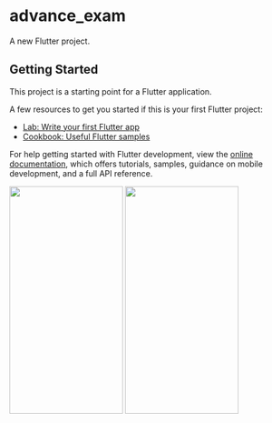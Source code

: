 # advance_exam

A new Flutter project.

## Getting Started

This project is a starting point for a Flutter application.

A few resources to get you started if this is your first Flutter project:

- [Lab: Write your first Flutter app](https://docs.flutter.dev/get-started/codelab)
- [Cookbook: Useful Flutter samples](https://docs.flutter.dev/cookbook)

For help getting started with Flutter development, view the
[online documentation](https://docs.flutter.dev/), which offers tutorials,
samples, guidance on mobile development, and a full API reference.


<p>
   <img src="https://github.com/rutvik4940/advance_exam/assets/153794371/d62bff65-72db-4456-9fe3-06c11f03be54"
   height="400px" width="200px"/>
   <img src="https://github.com/rutvik4940/advance_exam/assets/153794371/4587f907-75e3-41c7-8c13-d225892437db"
   height="400px" width="200px"/>
  
</p>
